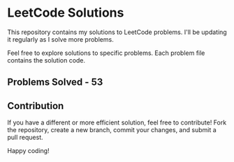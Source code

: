 # LeetCode Solutions

This repository contains my solutions to LeetCode problems. I'll be updating it regularly as I solve more problems.

Feel free to explore solutions to specific problems. Each problem file contains the solution code.

## Problems Solved - 53

## Contribution

If you have a different or more efficient solution, feel free to contribute! Fork the repository, create a new branch, commit your changes, and submit a pull request.

Happy coding!


